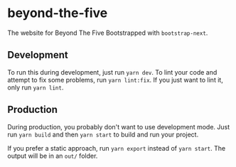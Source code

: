 # beyond-the-five

The website for Beyond The Five Bootstrapped with `bootstrap-next`.

## Development

To run this during development, just run `yarn dev`. To lint your code and attempt to fix some problems, run `yarn lint:fix`. If you just want to lint it, only run `yarn lint`.

## Production

During production, you probably don't want to use development mode. Just run `yarn build` and then `yarn start` to build and run your project.

If you prefer a static approach, run `yarn export` instead of `yarn start`. The output will be in an `out/` folder.
